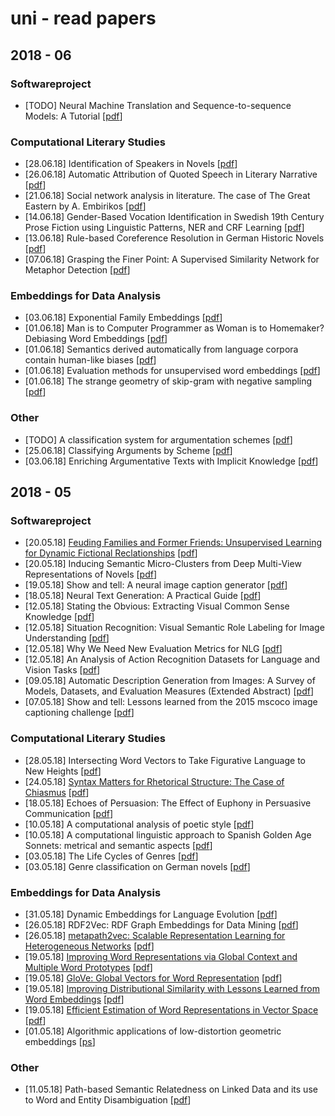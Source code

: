 # uni - read papers

## 2018 - 06
### Softwareproject
* [TODO] Neural Machine Translation and Sequence-to-sequence Models: A Tutorial [[pdf](https://arxiv.org/pdf/1703.01619.pdf)]

### Computational Literary Studies
* [28.06.18] Identification of Speakers in Novels [[pdf](http://www.aclweb.org/anthology/P13-1129)]
* [26.06.18] Automatic Attribution of Quoted Speech in Literary Narrative [[pdf](http://www.cs.columbia.edu/~delson/pubs/AAAI10-ElsonMcKeown.pdf)]
* [21.06.18] Social network analysis in literature. The case of The Great Eastern by A. Embirikos [[pdf](http://www.eens.org/EENS_congresses/2014/kydros_dimitrios_and_anastasiadis_anastasios.pdf)]
* [14.06.18] Gender-Based Vocation Identification in Swedish 19th Century Prose Fiction using Linguistic Patterns, NER and CRF Learning [[pdf](https://pdfs.semanticscholar.org/1ae9/89d9ea6cc1f7f62d89296a230890b54cd9bb.pdf)]
* [13.06.18] Rule-based Coreference Resolution in German Historic Novels [[pdf](http://www.aclweb.org/anthology/W15-0711)]
* [07.06.18] Grasping the Finer Point: A Supervised Similarity Network for Metaphor Detection [[pdf](https://arxiv.org/pdf/1709.00575.pdf)]

### Embeddings for Data Analysis
* [03.06.18] Exponential Family Embeddings [[pdf](https://pdfs.semanticscholar.org/54ed/3bc25c3dac5f782159519b6bf574b0e0a584.pdf)]
* [01.06.18] Man is to Computer Programmer as Woman is to Homemaker? Debiasing Word Embeddings [[pdf](http://papers.nips.cc/paper/6228-man-is-to-computer-programmer-as-woman-is-to-homemaker-debiasing-word-embeddings.pdf)]
* [01.06.18] Semantics derived automatically from language corpora contain human-like biases [[pdf](http://science.sciencemag.org.ubproxy.ub.uni-heidelberg.de/content/sci/356/6334/183.full.pdf)]
* [01.06.18] Evaluation methods for unsupervised word embeddings [[pdf](http://aclweb.org/anthology/D15-1036)]
* [01.06.18] The strange geometry of skip-gram with negative sampling [[pdf](https://www.aclweb.org/anthology/D17-1308)]

### Other
* [TODO] A classification system for argumentation schemes [[pdf](https://content.iospress.com/download/argument-and-computation/1123772?id=argument-and-computation%2F1123772)]
* [25.06.18] Classifying Arguments by Scheme [[pdf](http://www.aclweb.org/anthology/P11-1099)]
* [03.06.18] Enriching Argumentative Texts with Implicit Knowledge [[pdf](https://pdfs.semanticscholar.org/c9ef/1900835aa2d436e903770627c90d77b5eb7e.pdf)]

## 2018 - 05
### Softwareproject
* [20.05.18] [Feuding Families and Former Friends: Unsupervised Learning for Dynamic Fictional Reclationships](papernotes/feuding_families.md) [[pdf](http://www.aclweb.org/anthology/N16-1180)]
* [20.05.18] Inducing Semantic Micro-Clusters from Deep Multi-View Representations of Novels [[pdf](http://www.aclweb.org/anthology/D17-1200)]
* [19.05.18] Show and tell: A neural image caption generator [[pdf](https://www.cv-foundation.org/openaccess/content_cvpr_2015/app/2A_101.pdf)]
* [18.05.18] Neural Text Generation: A Practical Guide [[pdf](https://cs.stanford.edu/~zxie/textgen.pdf)]
* [12.05.18] Stating the Obvious: Extracting Visual Common Sense Knowledge [[pdf](http://www.cs.virginia.edu/~vicente/files/naacl2016.pdf)]
* [12.05.18] Situation Recognition: Visual Semantic Role Labeling for Image Understanding [[pdf](https://homes.cs.washington.edu/~ali/papers/SituationRecognition.pdf)]
* [12.05.18]  Why We Need New Evaluation Metrics for NLG [[pdf](https://arxiv.org/pdf/1707.06875.pdf)]
* [12.05.18] An Analysis of Action Recognition Datasets for Language and Vision Tasks [[pdf](https://arxiv.org/pdf/1704.07129.pdf)]
* [09.05.18] Automatic Description Generation from Images: A Survey of Models, Datasets,
and Evaluation Measures (Extended Abstract) [[pdf](https://www.ijcai.org/proceedings/2017/0704.pdf)] 
* [07.05.18] Show and tell: Lessons learned from the 2015 mscoco image captioning challenge [[pdf](https://ieeexplore.ieee.org/stamp/stamp.jsp?arnumber=7505636)]

### Computational Literary Studies
* [28.05.18] Intersecting Word Vectors to Take Figurative Language to New Heights [[pdf](http://www.aclweb.org/anthology/W16-0203)]
* [24.05.18] [Syntax Matters for Rhetorical Structure: The Case of Chiasmus](papernotes/case_of_chiasmus.md) [[pdf](http://stp.lingfil.uu.se/~marie/CLFL2016.pdf)]
* [18.05.18] Echoes of Persuasion: The Effect of Euphony in Persuasive Communication [[pdf](https://aclweb.org/anthology/N/N15/N15-1172.pdf)]
* [10.05.18] A computational analysis of poetic style [[pdf](https://nlp.stanford.edu/pubs/lilt15.pdf)]
* [10.05.18] A computational linguistic approach to Spanish Golden Age Sonnets: metrical and semantic aspects [[pdf](http://www.dlsi.ua.es/~borja/navarro2015_GoldenAgeSonnets.pdf)]
* [03.05.18] The Life Cycles of Genres [[pdf](https://www.ideals.illinois.edu/bitstream/handle/2142/90161/LifeCyclesOfGenres.pdf?sequence=2)]
* [03.05.18] Genre classification on German novels [[pdf](https://www.uni-weimar.de/medien/webis/events/tir-15/tir15-papers-final/Hettinger2015-tir-paper.pdf)]

### Embeddings for Data Analysis
* [31.05.18] Dynamic Embeddings for Language Evolution [[pdf](http://www.cs.columbia.edu/~blei/papers/RudolphBlei2018.pdf)]
* [26.05.18] RDF2Vec: RDF Graph Embeddings for Data Mining [[pdf](https://ub-madoc.bib.uni-mannheim.de/41307/1/Ristoski_RDF2Vec.pdf)]
* [26.05.18] [metapath2vec: Scalable Representation Learning for Heterogeneous Networks](papernotes/metapath2vec.md) [[pdf](https://www3.nd.edu/~dial/publications/dong2017metapath2vec.pdf)]
* [19.05.18] [Improving Word Representations via Global Context and Multiple Word Prototypes](papernotes/improving_word_representations.md) [[pdf](http://www.aclweb.org/anthology/P12-1092)]
* [19.05.18] [GloVe: Global Vectors for Word Representation](papernotes/glove.md) [[pdf](http://aclweb.org/anthology/D/D14/D14-1162.pdf)]
* [19.05.18] [Improving Distributional Similarity with Lessons Learned from Word Embeddings](papernotes/improving_distributional_similarity.md) [[pdf](https://transacl.org/ojs/index.php/tacl/article/download/570/124)]
* [19.05.18] [Efficient Estimation of Word Representations in Vector Space](papernotes/efficient_estimation_word_representation.md) [[pdf](https://arxiv.org/pdf/1301.3781.pdf)]
* [01.05.18] Algorithmic applications of low-distortion geometric embeddings [[ps](https://people.csail.mit.edu/indyk/tut.ps)]

### Other
*  [11.05.18] Path-based Semantic Relatedness on Linked Data and its use to Word and Entity Disambiguation [[pdf](http://iswc2015.semanticweb.org/sites/iswc2015.semanticweb.org/files/93660401.pdf)]